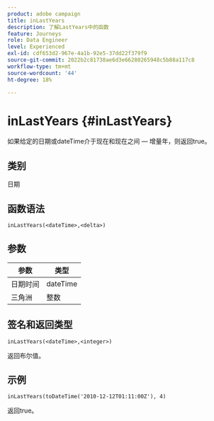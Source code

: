 ```yaml
---
product: adobe campaign
title: inLastYears
description: 了解LastYears中的函数
feature: Journeys
role: Data Engineer
level: Experienced
exl-id: cdf653d2-967e-4a1b-92e5-37dd22f379f9
source-git-commit: 2022b2c81738ae6d3e66280265948c5b88a117c8
workflow-type: tm+mt
source-wordcount: '44'
ht-degree: 18%

---
```


# inLastYears {#inLastYears}

如果给定的日期或dateTime介于现在和现在之间 — 增量年，则返回true。

## 类别

日期

## 函数语法

`inLastYears(<dateTime>,<delta>)`

## 参数

| 参数 | 类型 |
|-----------|------------------|
| 日期时间 | dateTime |
| 三角洲 | 整数 |

## 签名和返回类型

`inLastYears(<dateTime>,<integer>)`

返回布尔值。

## 示例

`inLastYears(toDateTime('2010-12-12T01:11:00Z'), 4)`

返回true。
